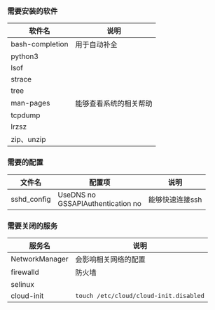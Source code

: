### 需要安装的软件
|软件名|说明|
|-|-|
|bash-completion|用于自动补全|
|python3||
|lsof||
|strace||
|tree||
|man-pages|能够查看系统的相关帮助|
|tcpdump||
|lrzsz||
|zip、unzip||

### 需要的配置
|文件名|配置项|说明|
|-|-|-|
|sshd_config|UseDNS no</br>GSSAPIAuthentication no|能够快速连接ssh|

### 需要关闭的服务
|服务名|说明|
|-|-|
|NetworkManager|会影响相关网络的配置|
|firewalld|防火墙|
|selinux||
|cloud-init|`touch /etc/cloud/cloud-init.disabled`|
